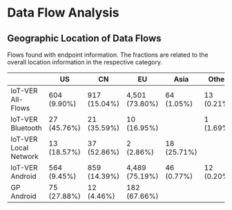 # Data Flow Analysis



## Geographic Location of Data Flows

Flows found with endpoint information. The fractions are related to the overall location information in the respective category.


|                       | US           | CN            | EU              | Asia         | Other       |
|-----------------------|--------------|---------------|-----------------|--------------|-------------|
| IoT-VER All-Flows     | 604 (9.90\%) | 917 (15.04\%) | 4,501 (73.80\%) | 64 (1.05\%)  | 13 (0.21\%) |
| IoT-VER Bluetooth     | 27 (45.76\%) | 21 (35.59\%)  | 10 (16.95\%)    |              | 1 (1.69\%)  |
| IoT-VER Local Network | 13 (18.57\%) | 37 (52.86\%)  | 2 (2.86\%)      | 18 (25.71\%) |             |
| IoT-VER Android       | 564 (9.45\%) | 859 (14.39\%) | 4,489 (75.19\%) | 46 (0.77\%)  | 12 (0.20\%) |
| GP Android            | 75 (27.88\%) | 12 (4.46\%)   | 182 (67.66\%)   |              |             |
